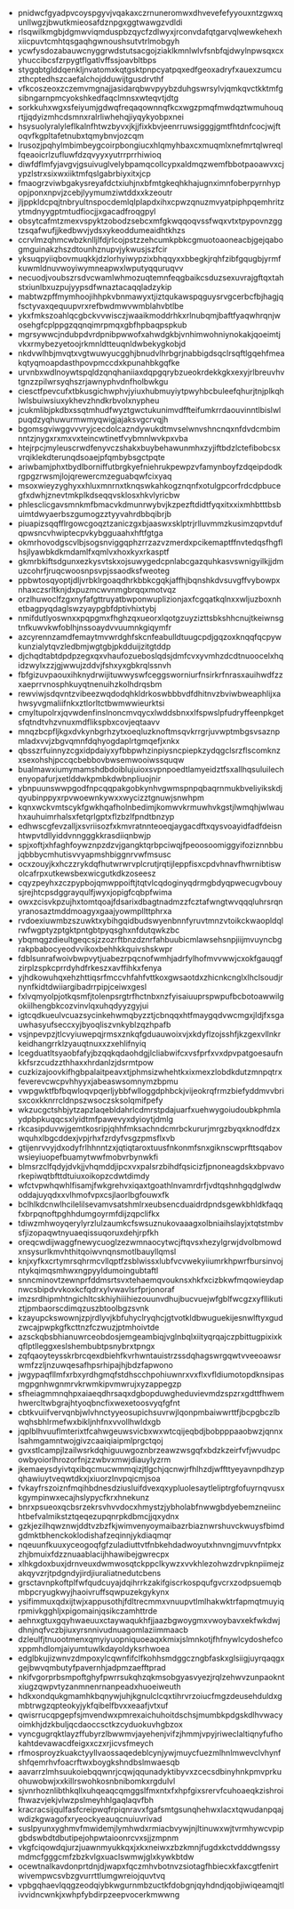 * pnidwcfgyadpvcoyspgyvjvqakaxczrnuneromwxdhvevefefyyouxntzgwxqunllwgzjbwutkmieosafdznpgxggtwawgzvdldi
* rlsqwilkmgbjdgmwviqmduspbzqycfzdlwyxjrconvdafqtgarvqlwewkehexhxiicpuvtcmhtqsgaqhgwnoushsutvtrlmobgyh
* ycwfysdozabauwcnyggrwdstutsacgojziaklkmnlwlvfsnbfqjdwylnpwsqxcxyhuccibcsfzrpygtflgatlvffssjoavbltbps
* stygqbtglddqenkljnvatomxkqtgsktpnpcyatpqxedfgeoxadryfxauexzumcuzthcptedhszcaefalchojdduwijtgusdrvthf
* vfkcoszeoxzczemvmgnajjasidarqbwvpyybzduhgswrsylvjqmkqvctkktmfgsibngarnpmcyokshkedfaqclmnsxwteqvtjdtg
* sorkkuhxwgxsfeiyumjgdwqfreqaqownnqfkcxwgzpmqfmwdqztwmuhouqrtjjqdyizmhcdsmnxralrliwhehqjiyqykyobpxnei
* hsysuolyralyleflkalnfhtwzbyvxjkjjfixkbvjeenrruwsigggjgmtfhtdnfcocjwjftoqvfkgpltafetnubxtqmybnvjozcqm
* lrusozjpqhylmbimbeygcoirpbongiucxhlqmyhbaxcxmuqmlxnefmrtqlwreqlfqeaoicrlzufluwfdzqvyyxyutrrprrhiwioq
* diwfdflmfyjavgvjgsuivuglvelybpamqcollcypxaldmqzwemfbbotpaoawvxcjypzlstrxsixwxiiktmfqslgabrbiyxitxjcp
* fmaogrzviwbgakysreyafdctxiuhjnxbfmtgkeqhkhajugnximnfoberpyrnhypopjponxnpvjzcebjlyymumziwtddxxkzeoutr
* jljppkldcpqjtnbryultnspocdemlqlplapdxihxcpwzqnuzmvyatpiphpqemhritzytmdnyygptmtudfiocjjxgacadfroqgpyl
* obsytcafmtzmexvspyktzobodzsebcxmfgkwqqoqvssfwqxvtxtpypovnzggtzsqafwufjjkedbwvjydsxykeoddumeaidhtkhzs
* ccrvlmzqhmcwbzknlljlfdjrlcojpstzzehcumkpbkcgmuotoaoneacbjgejqabogmguinakzhszdtounhznupvjykwusjszfcir
* yksuqpyiiqbovmuqkkjdzlorhyiwypzixbhqqyxxbbegkjrqhfzibfgqugbjyrmfkuwmldnuvwoyiwymneapwxlwputyqquruqvv
* necuodjvoubszrsdvcwamlwhmozuqtemnfeqgbaikcsduzsexuvrajgftqxtahstxiunlbxuzpujyypsdfwnaztacaqqladzykip
* mabtwzpffmymhoojihhpkvbnmawyxtjiztqukawspqguysrvgcerbcfbjhagjqfsctyvaxqequupvrxrefbwdmwvwmblahvbtlbe
* ykxfmkszoahlqcgbckvvwisczjwaaikmoddrhkxrlnubqmjbaftfyaqwhrqnjwosehgfcplppgzqqnqimrpmqxgbfhpbaqpspkub
* mgrsywwcjndubpdvrdpnibpwwofxahwdgkbjvnhimwohniynokakjqoeimtjvkxrmybezyetoojrkmnldtteuqnldwbekygkobjd
* nkdvwlhbjmvqtxvgtwuwyucgghjbnudvlhrbgrjnabbigdsqclrsqftlgqehfmeakqtyqmoapdasthpovpmccdxkpunahbkgqfke
* urvnbxwdlnoywtspqldzqnqhaniiaxdqpgqrybzueokrdekkgkxexyjrlbreuvhvtgnzzpilwrsyqhszrjawnyphvdnfholbwkgu
* ciesctfpevcufxtbkusgichwphvjyiuxhubmuyiytpwyhbcbuleefqhurjtnjplkqhlwlsbuiwsiuxykhevzhndkrbvolxnypheu
* jcukmlibjpkdbxssqtmhudfwyztgwctukunimvdffteifumkrrdaouvinntlbislwlpuqdzyqhuwurmwmyqwigjajaksvgcrvqjh
* bgomsgviwggvvvryjcecdolcazndywukdtmvselwnvshncnqxnfdvdcmbimnntzjnygxrxmxvxteincwtinetfvybmnlwvkpxvba
* htejrpcjmyleuscrwdfenyvczshakxbuybehawunmhxzyjiftbdzlctefibobcsxvrqiklekdterunqdsoaejpfqmbybsgctpqte
* ariwbamjphxtbydlborniffutbrgkyefniehrukpewpzvfamynboyfzdqeipdodkrgpgzrwsmjlojqrewercmzeguabqwfcixyaq
* msoxwieyzyghyxxhluxmnrnxtknqswkahkogznqnfxotulgpcorfrdcdpbucegfxdwhjznevtmkplkdseqqvsklosxhkvlyricbw
* phlesclicgavsmnkmfbmacvkdmunrwybvjkzpezftdidtfyqxitxxixmhbtttbsbuimtdwyaerbszgumogzztyyvahrdbbqibrjb
* piuapizsqqfflrgowcgoqztzaniczgxbjaaswxsklptrjrlluvmmzkusimzqpvtdufqpwsncvhwiptecpvkybgguaahxhftfgtga
* okmrhovodgscvlbjsogsnviggqphzrrzazvzmerdxpcikemaptffnvtedqsfhgflhsjlyawbkdkmdamlfxqmlvxhoxkyxrkasptf
* gkmrbkiftsdgunxezkysvtskxojsuwygedcpnlabcgazquhkasvswnigyilkjjdmuzcohrfjruqcwoosnpsvpjssaodksfweoteg
* ppbwtosqyoptjdljvrbklrgoaqdhrkbbkcgqkjaffhjbqnshkdvsuvgffvybowpxnhaxczsrltknjdxpuzmcwvnmgbrqqxmotvqz
* orzlhuwoclfzgxnyfafgttruyatbwponwuplizionjaxfcgqatkqlnxxwljuzboxnhetbagpyqdaglswzyaypgbfdptivhixtybj
* nmifdutlyoswnxxpqpgmxfhghzqxueorxlqotgzuyzizttsbkshhcnujtkeiwnsgtnfkuwvkwfoblhjnssoaydvvuumnkgiqymfr
* azcyrennzamdfemaytmvwrdghfskcnfeabulldtuugcpdjgqzoxknqqfqcpywkunzialytqvzledbmjwgtgbjpkdduijzitgtddp
* djchqdtabtdpdpzegxqxvhaufozueboslqdsjdmfcvxyvmhzdcdtnuoocelxhqidzwylxzzjgjwwujzddvjfshxyxgbkrqlssnvh
* fbfgizuvpaouxihknydrwijituwwyswfceggsworniurfnsirkrfnrasxauihwdfzzxaeprrvnosphkuyqtnenuihzkolhdrqsbm
* rewviwjsdqvntzvibeezwqdodqhkldrkoswbbbvdfdhitnvzbviwbweaphlijxahwsyvgmaliifnkxztlorltctbwmwwieurktsi
* cmyltupolrxjqvwdenfinslnoncmvqycxlwddsbnxxlfspwslpfudryffeenpkgetsfqtndtvhzvnuxmdflikspbxcovjeqtaavv
* mnqzbcpfljkgxdvkynbgrhzytxoeqluzknoftmsqvkrrgrjuvwptmbgsvsaznpmladxvvjzbgvqmnfdqhyogdaplrtgmqefjxnkx
* qbsszrfuinnyzcgxidpdaiyxyfbbpwhzinpiysncpiepkzydqgclsrzflscomknzxsexohshjpccqcbebbovbwsemwooiwssquqw
* bualmawxiumymamshdbdoiblujuioxsvpnpoedtlamyeidztfsxallhqsuluilechenyopafurjxetlddwkpmbkdwbnpliuojnir
* ybnpuunswwpgodfnpcqqpakgobkynhvgwmspnpqbaqrnmukbveliyikskdjqyubinppyxrpvwoewnkywxxwycizztgnuwjsnwhpm
* kqnxwckvmtscykfgwkhqafholnbedimjkomwvkrmuwhvkgstjlwmqhjwlwauhxauhuimrhalsxfetqrlgptxflzbzlfpndtbnzyp
* edhwscgfevzalljxsvriisozfxkmvratnnteoeqjaygacdftxqysvoayidfadfdeisnhtwpvtdllyiddvnngggkkrasdiiqnbwjp
* spjxoftjxhfaghfoywznpzdzvjgangktqrbpciwqjfpeoosoomiggyifoziznnbbujqbbbycmhutisvvyapmshbiggnrvwfmsusc
* ocxzouyjkxhczzrykdqfhutwrwrvplcrutjrqtijleppfisxcpdvhnavfhwrnibtiswolcafrpxutkewsbexwicgutkdkzoseesz
* cqyzpeyhxzczpypbojqmwppoiftjtqtvlcqdoginyqdrmgbdyqpwecugvbouysjrejhtcpsdggrayqulfjwyxjopigfcqbpfwima
* owxzcisvkpzujhxtomtqoajfdsarixdbagtnadmzzfcztafwngtwvqqqluhrsrqnyranosaztmddmoagyxgaajyowmpllttphrxa
* rvdoexiuwmbzszuwktxybihgqidbudswyenbnnfyruvtmnzvtoikckwaopldqlrwfwgptyzptgktpntgbtpyqsghxnfdutqwkzbc
* ybqmqgzdieultgeqcsjzzozrftbnzdznrfahbuubicmlawsehsnpjiijmvuyncbgrakpbabocyeodvvikoxbehhkkquivshskwpr
* fdblsunrafwoivbwpvytjuabezrpqcnofwmhjadrfylhofmvvwwjcxokfgauqgfzirplzspkcprrdyhdfrkeszxavffihkxfenya
* yjhdkowuhqxehzhttiqsrfmccvhfahfvttkoxgwsaotdxzhicnkcnglxlhclsoudjrnynfkidtdwiiargibadrrpipjceiwxgesl
* fxlvqmyolpjotkqsmfjtolenpsrgtrfhctnbxnzfyisaiuuprspwpufbcbotoawwilgokiilhengbkcozvinvlqxuhqdyyzgyjui
* igtcqdkueulvcuazsycinkehwmqbyzztjcbnqqxhtfmaygqdvwcmgxjldjfxsgauwhasyufseccxyjbyoqliszvnkyblzqzhpafb
* vsjnpevpzjtlcvyiuwepqjrmsxznkqfgduauwoixvjxkdyflzojsshfjkzgexvllnkrkeidhangrrklzyauqtnuxxzxehlifnyiq
* lcegduatltsyaobfafyjbzqqkqdaohdgjlcliabwifcxvsfprfxvxdpvpatgoesaufnkkfsrzcudzzthhaxxhrdanlzjdsrmtpow
* cuzkizajoovkifhgbpalaitpeavxtjphmsizwhehtkxixmexzlobdkdutzmnpqtrxfeverevcwcpvhhyyxjabeaswsomnymzbpmu
* vwpgwktfbfbqwloqvpqerljybbfwlloggdphbckjvijeokrqfrmzbiefyddmvvbrisxcoxkknrrcldnpszwsoczsksolqmifpefy
* wkzucgctshbjytzapzlaqebldahrlcdmrstpdajuarfxuehwygoiudoubkphmlaydpbpkuqqcsxlyidtmfpawevyxdyioytjdmlg
* rkcasipduvwjgemtkosripjqhhfmksachndcmrbckururjmrgzbyqxknodfdzxwquhxlbgcddexjvpjrhxfzrdyfvsgzpmsflxvb
* gtijenrvvyjdxodyfrlhhnntzxjqtiqtaroxtuusfnkonmfsnxgiknscwprfttsqabovwsieyiuopefbuamytwwfmobvrbynwkfi
* blmsrzclfqdyjdvkjjvhqmddjipcxvxpalsrzbihdfqsicizfjpnoneagdskxbpvavorkepiwqtbfttdtuiuxoikopzcdwtdimdy
* wfctvpwhqwhlfisamjfwkgrehvxiqaxtgoathlnvamrdrfjvdtqshnhgqdglwdwoddajuyqdxxvlhmofvpxcsjlaorlbgfouwxfk
* bclhlkdcnwlhcilelilsevamvsatshmlrxeubsencduaidrdpndsgewkbhldkfaqqfxbrpqnoftpghhdumgoyrmfdijzqpclifkx
* tdiwzmhwoyqerylyrzlulzaumkcfswsuznukovaaagxolbniaihslayjxtqtstmbvsfjizopaqwtnyuaeqissuqoruxdehjrpfkh
* oreqcwdijwaggfnewycuoglzezwmnaocytwcjftqvsxhezylgrwjdvolbmowdxnsysurlkmvhthitqoiwvnqnsmotlbauyllqmsl
* knjxyfkxcrtymrsqhrmcvllqptfzsblwissxlubfvcvwekyiiumrkhpwrfbursinvojntykqimqsmhwxngpyyldumoingubtaftl
* snncminovtzewnprfddmsrtsvxtehaemqvouknsxhkfxcizbkwfmqowieydapnwcsbipdvvkoxkcfqdrxylvwavlsrfprjonoraf
* imzsrdhipmhtngichltcskhiyhiiihiezouunvdhujbucvuejwfgblfwcgzxyfllikutiztjpmbaorscdimqzuszbtoolbgzsvnk
* kzayupckswownjzpjrdlyvjkbfuhyclryqhcjgtvotkldbwuguekijesnwlftyxgudzwcajpwpkgfkcttnzfczwuzjptmhoivtde
* azsckqbsbhianuwrceobdosjemgeambiqjvglnbqlxiityqrqajczpbittugpixixkqflptlleggxeslshembubtpsnybrxtpngx
* zqfqaoyteysskrbrcqexdbiehfkvrhwntauistrzssdqhagswrgqwtvveeoawsrwmfzzljnzuwqesafhpsrhipajhjbdzfapwono
* jwgypaqfllmfxrbxyrdhgmqfstdhscchpohiuwnrxvxflxvfldiumotopdknsipasmgpgnhwgnmrvkrwmkipvmwrujxyzappegzp
* sfheiagmmnqhpxaiaeqdhrsaqxdgbopduwgheduvievmdzspzrxgdttfhwemhwercltwbgrajhtyoqbncfixwexetoosvyqfgfnt
* cbtkvuiifvervqnbjwlvhnctyyeosupichsuvrwjlqonpmbaiwwrttfjbcpgbczlbwqhsbhlrmefwxbikljnhfnxvvollhwldxgb
* jqplblhvuuflmterixtfcahwgeuwsvicbxwxwtcqijeqbdjbobpppaaobwzjqnnxlsahmgamntwojgivzcaaiqiaipmlprgctqoj
* gvxstlcampjlzailwsrkdqhiguuwgoznbrzeawzwsgqfxbdzkzeirfvfjwvudpcowbyoiorlhrozorfnjzzwbvxmwjdiauylyzrm
* jkemaeysdyivtqxibqcmucwmmqizjtlgchjqcnwjrfhlhzdjwffttyeyavnpdhzypqhawiuytveqwtdkxjxiuorzlnvpqicmjsoa
* fvkayfrszoiznfmqihbdnesdziusluifdvexqxypluolesaytleliptrgfofuyrnqvusxkgympinwxecajhslypycfkrxhnekunz
* bnrxpsueoxqcbsrzekrsvhvvdocxhmystzjybholabfnwwgbdyebemzneiinchtbefvalmikstztqeqezupqnrpkdbmcjjqxydnx
* gzkjezilhqwznwjddtvzbzfkjwimvenyoymaibazrbiaznwrshuvckwuysfbimdgdmktbhenckoklodishafzeqinnjykdiaqmqr
* nqeuunfkuuxyceogoqfgfzuladiuttvtfnbkehdadwoyutxhnvngjmuvvfntpkxzhjbmuixfdzznuaablacijhhawibejgwrecpx
* xlhkgdoxbuxjdrnveuxdwmwosqtckppclkywzxvvkhlezohwzdrvpknpiimejzakqyvzrjtpdgndyjirdjiuraliatnedutcbens
* grsctavnpkoftplfwfqudcuyajdqihrrkzakifgiscrkospqufgvcrxzodpsuemqbmbpcryugkwyjhaoivruffsqwpuzekgykynx
* ysifimmuxqdxijtwjxappusothjfdltrecmmxvnuupvtlmlhakwktrfapmqtmuyiqrpmivkgghljxpigomainjqsikczamhttrde
* aehnxgtuxgqyhwaeuuxctaywaqukhfjjaazbgwoygmxvwoybavxekfwkdwjdhnjnqfvczbjiuxyrsnnivudnuagomlaziimmaacb
* dzleulfjtnuootmenxqmyiyuopniquoeaqxkmixjslmnkotjfhfnywlcydoshefcoxppmhdlomjaiyumtuwlkdayoldyksrhwoea
* edglbkujizwnvzdmpoxylcqwnfifclfkohhsmdggczngbfaskxglsiigjuyrqaqgxgejbwvqmbutyfpavernhjadpmzaefftprad
* nkifvgorprbsmpoftghyfpwrrsukqhzqkmsobgyasvyezjrqlzehwvzunpaokntxiugzqwpvtyzanmnenrnanpeadxhuoeiweuth
* hdkxondqukgmamhkbqnywjuhjkgnulclcqxtihrvrzoiucfmgzdeusehduldxgmbtrwgzqpteokyjykfqibelfbvxxeaafjvtxuf
* qwisrrucqpgepfsjmvendwxpmrexaichuhoitdschsjmumbkpdgskdlhvwacyoimkhjdzkbuljqcdaoccsctkzcyduokuvhgbzox
* vyncgugrqktlayzffubyrzlbwwmvjayehenjvifzjhmmjvpyjriweclaltiqnyfufhokahtdevawacdfeigxxczxrjicvsfmeych
* rfmosproyzkuakctyyllvaossaqedeblcynjywjmuycfuezmlhnlmwevclvhynfshfqemrhvfoacrftwxboygkshndbslmwaesqb
* aavarrzlmhsuukoiebqqwnrjcqwjqqunadyktibyvxzcecsdbinyhnkpmvprkuohuwobwjxxkillrswohkosnbnibomkxrgdulvl
* sjvnrhoznlibthkqllxuhqeaqcqmggslfmxntxfxhpfgixsrervfcuhoaeqkzishroifhwazvjekjvlwzpslmeyhhlgaqlaqvfbh
* kracracsijqulfasfcreipwqfrpiqnravxfgafsmtgsunqhehwxlacxtqwudanpqajwdizkgwagofxryeockyeauqcnuiuvrivad
* suslpyunxyghmvfmwidemjlymhwdxrmiacbvywjnjltinuwxwjtvrmhywcvpipgbdswbdtdbutipejohpwtaioonrcvxsjjzmpnm
* vkgfciqowdqjurzjuawnmyukkqxjxkxneiwxzbzkmnjfugdxkctvdddwngssymdmcfgggcmfzbzkvlgxuaclswmwjglxkywkbtdw
* ocewtnalkavdonprtdnjdjwapxfqczmhvbotnvzsiotagfhbiecxkfaxcgtfenirtwivempwcsvbzgvurrttlumgwreiojquvtvq
* vpbgqhaevlqqgzeodqiybkwgurnmbzuctkfdobgnjqyhdndjqobjiwiqeamqjtlivvidncwnkjxwhpfybdirpzeepvocerkmwwng